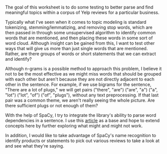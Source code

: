 The goal of this worksheet is to do some testing to better parse and find meaningful topics within a corpus of Yelp reviews for a particular business. 

Typically what I've seen when it comes to topic modeling is standard tokenizing, stemming/lemmatizing, and removing stop words, which are then passed in through some unsupervised algorithm to identify common words that are mentioned, and then placing these words in some sort of word cloud. Although insight can be gained from this, I want to test other ways that will give us more than just single words that are mentioned. Rather, are there groups of words or short statements that we can extract and identify? 

Although n-grams is a possible method to approach this problem, I believe it not to be the most effective as we might miss words that should be grouped with each other but aren't because they are not directly adjacent to each other in the sentence. For example, if we use bigrams for the sentence, "There are a lot of plugs," we will get pairs ("there", "are") ("are", "a") ("a", "lot") ("lot", "of") ("of", "plugs"), without any text preprocessing. If that last pair was a common theme, we aren't really seeing the whole picture. Are there sufficient plugs or not enough of them? 

With the help of SpaCy, I try to integrate the library's ability to parse word dependencies in a sentence. I use this [article](https://medium.com/reputation-com-datascience-blog/keywords-extraction-with-ngram-and-modified-skip-gram-based-on-spacy-14e5625fce23) as a base and hope to extend concepts here by further exploring what might and might not work. 

In addition, I would like to take advantage of SpaCy's name recognition to identify products or statements to pick out various reviews to take a look at and see what they're saying. 